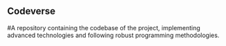 ## Codeverse
#A repository containing the codebase of the project, implementing advanced technologies and following robust programming methodologies.
 
          
        
  
